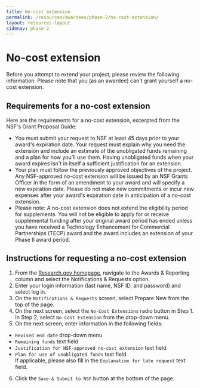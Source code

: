 ```yaml
---
title: No-cost extension
permalink: /resources/awardees/phase-2/no-cost-extension/
layout: resources-layout
sidenav: phase-2
---
```



# No-cost extension

Before you attempt to extend your project, please review the following information. Please note that you (as an awardee) can't grant yourself a no-cost extension.


## Requirements for a no-cost extension
Here are the requirements for a no-cost extension, excerpted from the NSF's Grant Proposal Guide:

- You must submit your request to NSF at least 45 days prior to your award's expiration date. Your request must explain why you need the extension and include an estimate of the unobligated funds remaining and a plan for how you'll use them. Having unobligated funds when your award expires isn't in itself a sufficient justification for an extension.
- Your plan must follow the previously approved objectives of the project. Any NSF-approved no-cost extension will be issued by an NSF Grants Officer in the form of an amendment to your award and will specify a new expiration date. Please do not make new commitments or incur new expenses after your award's expiration date in anticipation of a no-cost extension.
- Please note: A no-cost extension does not extend the eligibility period for supplements. You will not be eligible to apply for or receive supplemental funding after your original award period has ended unless you have received a Technology Enhancement for Commercial Partnerships (TECP) award and the award includes an extension of your Phase II award period.

## Instructions for requesting a no-cost extension
1. From the [Research.gov homepage](https://www.research.gov), navigate to the Awards & Reporting column and select the Notifications & Requests option.
2. Enter your login information (last name, NSF ID, and password) and select log in.
3. On the `Notifications & Requests` screen, select Prepare New from the top of the page.
4. On the next screen, select the `No-Cost Extensions` radio button in Step 1. In Step 2, select `No-Cost Extension` from the drop-down menu.
5. On the next screen, enter information in the following fields:
- `Revised end date` drop-down menu
- `Remaining funds` text field
- `Justification for NSF-approved no-cost extension` text field
- `Plan for use of unobligated funds` text field  
If applicable, please also fill in the `Explanation for late request` text field.  
6. Click the `Save & Submit to NSF` button at the bottom of the page.
